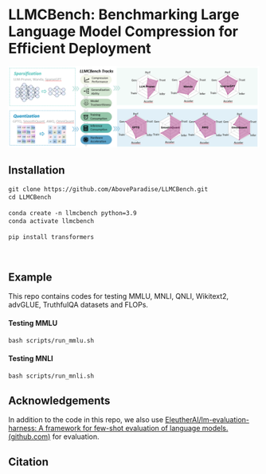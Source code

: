 # LLMCBench: Benchmarking Large Language Model Compression for Efficient Deployment

![image-20241026195404186](./figs/f1.png)

## Installation

```
git clone https://github.com/AboveParadise/LLMCBench.git
cd LLMCBench

conda create -n llmcbench python=3.9
conda activate llmcbench

pip install transformers
```

​    

## Example

This repo contains codes for testing MMLU, MNLI, QNLI, Wikitext2, advGLUE, TruthfulQA datasets and FLOPs.

#### Testing MMLU

```
bash scripts/run_mmlu.sh
```

#### Testing MNLI

```
bash scripts/run_mnli.sh
```



## Acknowledgements

In addition to the code in this repo, we also use [EleutherAI/lm-evaluation-harness: A framework for few-shot evaluation of language models. (github.com)](https://github.com/EleutherAI/lm-evaluation-harness) for evaluation.

## Citation
